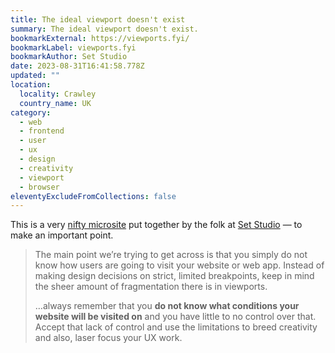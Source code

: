 ```yaml
---
title: The ideal viewport doesn't exist
summary: The ideal viewport doesn't exist.
bookmarkExternal: https://viewports.fyi/
bookmarkLabel: viewports.fyi
bookmarkAuthor: Set Studio
date: 2023-08-31T16:41:58.778Z
updated: ""
location:
  locality: Crawley
  country_name: UK
category:
  - web
  - frontend
  - user
  - ux
  - design
  - creativity
  - viewport
  - browser
eleventyExcludeFromCollections: false
---
```


This is a very [nifty microsite](https://viewports.fyi/) put together by the folk at [Set Studio](https://set.studio/) &mdash; to make an important point.

> The main point we’re trying to get across is that you simply do not know how users are going to visit your website or web app. Instead of making design decisions on strict, limited breakpoints, keep in mind the sheer amount of fragmentation there is in viewports.
>
> &hellip;always remember that you **do not know what conditions your website will be visited on** and you have little to no control over that. Accept that lack of control and use the limitations to breed creativity and also, laser focus your UX work.
